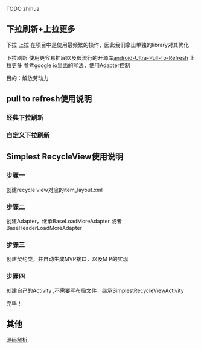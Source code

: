 TODO zhihua

## 下拉刷新+上拉更多

下拉 上拉 在项目中是使用最频繁的操作，因此我们拿出单独的library对其优化

下拉刷新 使用更容易扩展以及很流行的开源库[android-Ultra-Pull-To-Refresh](https://github.com/liaohuqiu/android-Ultra-Pull-To-Refresh)
上拉更多 参考google io里面的写法，使用Adapter控制

目的：解放劳动力

## pull to refresh使用说明

### 经典下拉刷新

### 自定义下拉刷新


## Simplest RecycleView使用说明

### 步骤一
创建recycle view对应的item_layout.xml

### 步骤二
创建Adapter，继承BaseLoadMoreAdapter 或者BaseHeaderLoadMoreAdapter

### 步骤三
创建契约类，并自动生成MVP接口，以及M P的实现

### 步骤四
创建自己的Activity ,不需要写布局文件，继承SimplestRecycleViewActivity

完毕！


## 其他

[源码解析](http://a.codekk.com/detail/Android/Grumoon/android-Ultra-Pull-To-Refresh%20%E6%BA%90%E7%A0%81%E8%A7%A3%E6%9E%90)
